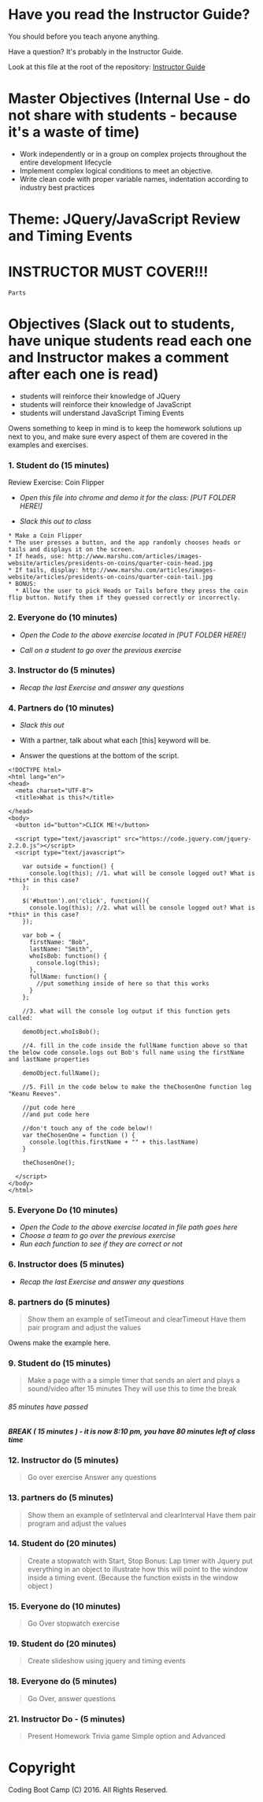 # Have you read the Instructor Guide?

You should before you teach anyone anything.

Have a question? It's probably in the Instructor Guide.

Look at this file at the root of the repository:
[Instructor Guide](https://github.com/RutgersCodingBootcamp/All-Lesson-Plans/blob/master/instructor_guide)

# Master Objectives (Internal Use - do not share with students - because it's a waste of time)

* Work independently or in a group on complex projects throughout the entire development lifecycle
* Implement complex logical conditions to meet an objective.
* Write clean code with proper variable names, indentation according to industry best practices

# Theme: JQuery/JavaScript Review and Timing Events

# INSTRUCTOR MUST COVER!!!

```
Parts
```

# Objectives (Slack out to students, have unique students read each one and Instructor makes a comment after each one is read)

* students will reinforce their knowledge of JQuery
* students will reinforce their knowledge of JavaScript
* students will understand JavaScript Timing Events

Owens something to keep in mind is to keep the homework solutions up next to you, and make sure every aspect of them are covered in the examples and exercises.

### 1. Student do (15 minutes)
Review Exercise: Coin Flipper

* *Open this file into chrome and demo it for the class: [PUT FOLDER HERE!]*

* *Slack this out to class*

```
* Make a Coin Flipper
* The user presses a button, and the app randomly chooses heads or tails and displays it on the screen.
* If heads, use: http://www.marshu.com/articles/images-website/articles/presidents-on-coins/quarter-coin-head.jpg
* If tails, display: http://www.marshu.com/articles/images-website/articles/presidents-on-coins/quarter-coin-tail.jpg
* BONUS:
  * Allow the user to pick Heads or Tails before they press the coin flip button. Notify them if they guessed correctly or incorrectly.

```

### 2. Everyone do (10 minutes)

* *Open the Code to the above exercise located in [PUT FOLDER HERE!]*

* *Call on a student to go over the previous exercise*

### 3. Instructor do (5 minutes)

* *Recap the last Exercise and answer any questions*


### 4. Partners do (10 minutes)

* *Slack this out*

* With a partner, talk about what each [this] keyword will be.
* Answer the questions at the bottom of the script.

```
<!DOCTYPE html>
<html lang="en">
<head>
  <meta charset="UTF-8">
  <title>What is this?</title>
  
</head>
<body>
  <button id="button">CLICK ME!</button>

  <script type="text/javascript" src="https://code.jquery.com/jquery-2.2.0.js"></script>
  <script type="text/javascript">

    var outside = function() {
      console.log(this); //1. what will be console logged out? What is *this* in this case?
    };

    $('#button').on('click', function(){
      console.log(this); //2. what will be console logged out? What is *this* in this case?
    });

    var bob = {
      firstName: "Bob",
      lastName: "Smith",
      whoIsBob: function() {
        console.log(this);
      },
      fullName: function() {
        //put something inside of here so that this works
      }
    };

    //3. what will the console log output if this function gets called:

    demoObject.whoIsBob();

    //4. fill in the code inside the fullName function above so that the below code console.logs out Bob's full name using the firstName and lastName properties

    demoObject.fullName();

    //5. Fill in the code below to make the theChosenOne function log "Keanu Reeves".

    //put code here
    //and put code here 

    //don't touch any of the code below!!
    var theChosenOne = function () {
      console.log(this.firstName + "" + this.lastName)
    }

    theChosenOne();

  </script>
</body>
</html>
```

### 5. Everyone Do (10 minutes)

* *Open the Code to the above exercise located in file path goes here*
* *Choose a team to go over the previous exercise*
* *Run each function to see if they are correct or not*


### 6. Instructor does (5 minutes)

* *Recap the last Exercise and answer any questions*


### 8. partners do (5 minutes)
  > Show them an example of setTimeout and clearTimeout
  >Have them pair program and adjust the values

  Owens make the example here.

### 9. Student do (15 minutes)
>Make a page with a a simple timer that sends an alert and plays a sound/video after 15 minutes
>They will use this to time the break

###### 85 minutes have passed

##### BREAK ( 15 minutes ) - it is now 8:10 pm, you have 80 minutes left of class time

### 12. Instructor do (5 minutes)
  >Go over exercise
  >Answer any questions

### 13. partners do (5 minutes)
> Show them an example of setInterval and clearInterval
>Have them pair program and adjust the values

### 14. Student do (20 minutes)
>Create a stopwatch with Start, Stop
>Bonus: Lap timer with Jquery
> put everything in an object to illustrate how this will point to the window inside a timing event. (Because the function exists in the window object )

### 15. Everyone do (10 minutes)
> Go Over stopwatch exercise

### 19. Student do (20 minutes)
> Create slideshow using jquery and timing events

### 18. Everyone do (5 minutes)
> Go Over, answer questions

### 21. Instructor Do - (5 minutes)
 >Present Homework
 >Trivia game
 >Simple option and Advanced


# Copyright
Coding Boot Camp (C) 2016. All Rights Reserved.